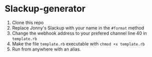 # Slackup-generator

1. Clone this repo
2. Replace Jonny's Slackup with your name in the `#format` method
3. Change the webhook address to your prefered channel line 40 in `template.rb`
4. Make the file `template.rb` executable with `chmod +x template.rb`
5. Run from anywhere with an alias.
